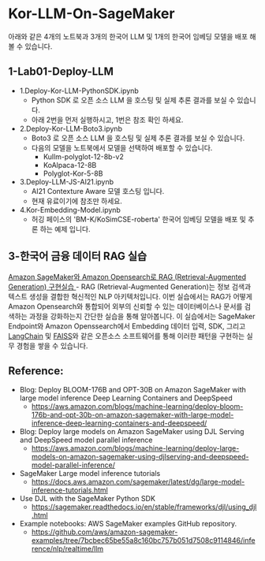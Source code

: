 # Kor-LLM-On-SageMaker

아래와 같은 4개의 노트북과 3개의 한국어 LLM 및 1개의 한국어 임베딩 모델을 배포 해볼 수 있습니다.

## 1-Lab01-Deploy-LLM

- 1.Deploy-Kor-LLM-PythonSDK.ipynb  
    - Python SDK 로 오픈 소스 LLM 을 호스팅 및 실제 추론 결과를 보실 수 있습니다.
    - 아래 2번을 먼저 실행하시고, 1번은 참조 확인 하세요.
- 2.Deploy-Kor-LLM-Boto3.ipynb
    - Boto3 로 오픈 소스 LLM 을 호스팅 및 실제 추론 결과를 보실 수 있습니다.
    - 다음의 모델을 노트북에서 모델을 선택하여 배포할 수 있습니다.
        - Kullm-polyglot-12-8b-v2
        - KoAlpaca-12-8B
        - Polyglot-Kor-5-8B
- 3.Deploy-LLM-JS-AI21.ipynb  
    - AI21 Contexture Aware 모델 호스팅 입니다.
    - 현재 유료이기에 참조만 하세요.
- 4.Kor-Embedding-Model.ipynb  
    - 허깅 페이스의 'BM-K/KoSimCSE-roberta' 한국어 임베딩 모델을 배포 및 추론 하는 예제 입니다.

## 3-한국어 금융 데이터 RAG 실습
[Amazon SageMaker와 Amazon Opensearch로 RAG (Retrieval-Augmented Generation) 구현실습 ](https://github.com/gonsoomoon-ml/Kor-LLM-On-SageMaker/tree/main/2-Lab02-QA-with-RAG/4.rag-fsi-data-workshop) - 
RAG (Retrieval-Augmented Generation)는 정보 검색과 텍스트 생성을 결합한 혁신적인 NLP 아키텍처입니다. 이번 실습에서는 RAG가 어떻게 Amazon Opensearch와 통합되어 외부의 신뢰할 수 있는 데이터베이스나 문서를 검색하는 과정을 강화하는지 간단한 실습을 통해 알아봅니다.
이 실습에서는 SageMaker Endpoint와 Amazon Openssearch에서 Embedding 데이터 입력, SDK, 그리고 [LangChain](https://python.langchain.com/docs/get_started/introduction) 및 [FAISS](https://faiss.ai/index.html)와 같은 오픈소스 소프트웨어를 통해 이러한 패턴을 구현하는 실무 경험을 쌓을 수 있습니다.


## Reference:
- Blog: Deploy BLOOM-176B and OPT-30B on Amazon SageMaker with large model inference Deep Learning Containers and DeepSpeed
    - https://aws.amazon.com/blogs/machine-learning/deploy-bloom-176b-and-opt-30b-on-amazon-sagemaker-with-large-model-inference-deep-learning-containers-and-deepspeed/
- Blog: Deploy large models on Amazon SageMaker using DJL Serving and DeepSpeed model parallel inference
    - https://aws.amazon.com/blogs/machine-learning/deploy-large-models-on-amazon-sagemaker-using-djlserving-and-deepspeed-model-parallel-inference/
- SageMaker Large model inference tutorials
    - https://docs.aws.amazon.com/sagemaker/latest/dg/large-model-inference-tutorials.html
- Use DJL with the SageMaker Python SDK
    - https://sagemaker.readthedocs.io/en/stable/frameworks/djl/using_djl.html
- Example notebooks: AWS SageMaker examples GitHub repository.
    - https://github.com/aws/amazon-sagemaker-examples/tree/7bcbec65be55a8c160bc757b051d7508c9114846/inference/nlp/realtime/llm